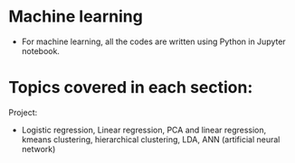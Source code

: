 # Machine learning

- For machine learning, all the codes are written using Python in Jupyter notebook. 

# Topics covered in each section:

Project:
- Logistic regression, Linear regression, PCA and linear regression, kmeans clustering, hierarchical clustering, LDA, ANN (artificial neural network) 
